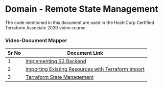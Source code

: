 # Domain - Remote State Management

The code mentioned in this document are used in the HashiCorp Certified Terraform Associate 2020 video course.


### Video-Document Mapper

| Sr No | Document Link |
| ------ | ------ |
| 1 | [Implementing S3 Backend][PlDa] |
| 2 | [Importing Existing Resources with Terraform Import][PlDb] |
| 3 | [Terraform State Management][PlDc] |



   [PlDa]: <https://github.com/zealvora/terraform-beginner-to-advanced-resource/tree/master/Section%205%20-%20Remote%20State%20Management/kplabs-remote-backend>
   [PlDb]: <https://github.com/zealvora/terraform-beginner-to-advanced-resource/blob/master/Section%205%20-%20Remote%20State%20Management/tf-import.md>
   [PlDc]: <https://github.com/zealvora/terraform-beginner-to-advanced-resource/blob/master/Section%205%20-%20Remote%20State%20Management/state-management.tf>
